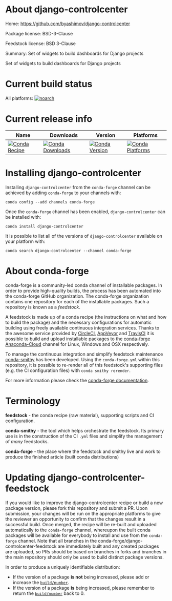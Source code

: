 About django-controlcenter
==========================

Home: https://github.com/byashimov/django-controlcenter

Package license: BSD-3-Clause

Feedstock license: BSD 3-Clause

Summary: Set of widgets to build dashboards for Django projects

Set of widgets to build dashboards for Django projects

Current build status
====================

All platforms:
[![noarch](https://img.shields.io/circleci/project/github/conda-forge/django-controlcenter-feedstock/master.svg?label=noarch)](https://circleci.com/gh/conda-forge/django-controlcenter-feedstock)

Current release info
====================

| Name | Downloads | Version | Platforms |
| --- | --- | --- | --- |
| [![Conda Recipe](https://img.shields.io/badge/recipe-django--controlcenter-green.svg)](https://anaconda.org/conda-forge/django-controlcenter) | [![Conda Downloads](https://img.shields.io/conda/dn/conda-forge/django-controlcenter.svg)](https://anaconda.org/conda-forge/django-controlcenter) | [![Conda Version](https://img.shields.io/conda/vn/conda-forge/django-controlcenter.svg)](https://anaconda.org/conda-forge/django-controlcenter) | [![Conda Platforms](https://img.shields.io/conda/pn/conda-forge/django-controlcenter.svg)](https://anaconda.org/conda-forge/django-controlcenter) |

Installing django-controlcenter
===============================

Installing `django-controlcenter` from the `conda-forge` channel can be achieved by adding `conda-forge` to your channels with:

```
conda config --add channels conda-forge
```

Once the `conda-forge` channel has been enabled, `django-controlcenter` can be installed with:

```
conda install django-controlcenter
```

It is possible to list all of the versions of `django-controlcenter` available on your platform with:

```
conda search django-controlcenter --channel conda-forge
```


About conda-forge
=================

conda-forge is a community-led conda channel of installable packages.
In order to provide high-quality builds, the process has been automated into the
conda-forge GitHub organization. The conda-forge organization contains one repository
for each of the installable packages. Such a repository is known as a *feedstock*.

A feedstock is made up of a conda recipe (the instructions on what and how to build
the package) and the necessary configurations for automatic building using freely
available continuous integration services. Thanks to the awesome service provided by
[CircleCI](https://circleci.com/), [AppVeyor](https://www.appveyor.com/)
and [TravisCI](https://travis-ci.org/) it is possible to build and upload installable
packages to the [conda-forge](https://anaconda.org/conda-forge)
[Anaconda-Cloud](https://anaconda.org/) channel for Linux, Windows and OSX respectively.

To manage the continuous integration and simplify feedstock maintenance
[conda-smithy](https://github.com/conda-forge/conda-smithy) has been developed.
Using the ``conda-forge.yml`` within this repository, it is possible to re-render all of
this feedstock's supporting files (e.g. the CI configuration files) with ``conda smithy rerender``.

For more information please check the [conda-forge documentation](https://conda-forge.org/docs/).

Terminology
===========

**feedstock** - the conda recipe (raw material), supporting scripts and CI configuration.

**conda-smithy** - the tool which helps orchestrate the feedstock.
                   Its primary use is in the construction of the CI ``.yml`` files
                   and simplify the management of *many* feedstocks.

**conda-forge** - the place where the feedstock and smithy live and work to
                  produce the finished article (built conda distributions)


Updating django-controlcenter-feedstock
=======================================

If you would like to improve the django-controlcenter recipe or build a new
package version, please fork this repository and submit a PR. Upon submission,
your changes will be run on the appropriate platforms to give the reviewer an
opportunity to confirm that the changes result in a successful build. Once
merged, the recipe will be re-built and uploaded automatically to the
`conda-forge` channel, whereupon the built conda packages will be available for
everybody to install and use from the `conda-forge` channel.
Note that all branches in the conda-forge/django-controlcenter-feedstock are
immediately built and any created packages are uploaded, so PRs should be based
on branches in forks and branches in the main repository should only be used to
build distinct package versions.

In order to produce a uniquely identifiable distribution:
 * If the version of a package **is not** being increased, please add or increase
   the [``build/number``](https://conda.io/docs/user-guide/tasks/build-packages/define-metadata.html#build-number-and-string).
 * If the version of a package **is** being increased, please remember to return
   the [``build/number``](https://conda.io/docs/user-guide/tasks/build-packages/define-metadata.html#build-number-and-string)
   back to 0.
